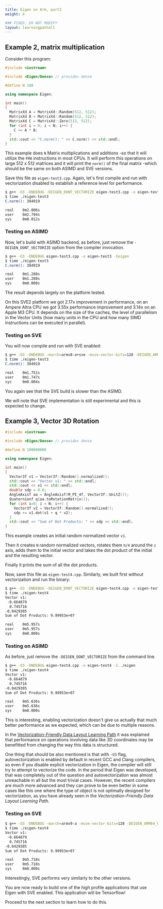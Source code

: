 ```yaml
---
title: Eigen on Arm, part2
weight: 4

### FIXED, DO NOT MODIFY
layout: learningpathall
---
```


## Example 2, matrix multiplication

Consider this program:

```C++
#include <iostream>

#include <Eigen/Dense> // provides dense

#define N 100

using namespace Eigen;

int main()
{
  MatrixXd A = MatrixXd::Random(512, 512);
  MatrixXd B = MatrixXd::Random(512, 512);
  MatrixXd C = MatrixXd::Zero(512, 512);
  for (int i = 0; i < N; i++) {
    C += A * B;
  }
  std::cout << "C.norm(): " << C.norm() << std::endl;
}
```

This example does `N` Matrix multiplications and additions -so that it will utilize the `FMA` instructions in most CPUs. It will perform this operations on large 512 x 512 matrices and it will print the `norm()` of the final matrix -which should be the same on both ASIMD and SVE versions.

Save this file as `eigen-test3.cpp`. Again, let's first compile and run with vectorization disabled to establish a reference level for performance.

```bash
$ g++ -O3 -DNDEBUG -DEIGEN_DONT_VECTORIZE eigen-test3.cpp -o eigen-test3 -Ieigen
$ time ./eigen-test3
C.norm(): 384919

real    0m2.806s
user    0m2.794s
sys     0m0.012s
```

### Testing on ASIMD

Now, let's build with ASIMD backend, as before, just remove the `-DEIGEN_DONT_VECTORIZE` option from the compiler invocation.

```bash
$ g++ -O3 -DNDEBUG eigen-test3.cpp -o eigen-test3 -Ieigen
$ time ./eigen-test3
C.norm(): 384919

real    0m1.288s
user    0m1.280s
sys     0m0.008s
```

The result depends largely on the platform tested.

On this SVE2 platform we got 2.17x improvement in performance, on an Ampere Altra CPU we got 3.55x performance improvement and 3.14x on an Apple M3 CPU. It depends on the size of the caches, the level of parallelism in the Vector Units (how many units in the CPU and how many SIMD instructions can be executed in parallel).

### Testing on SVE

You will now compile and run with SVE enabled:

```bash
$ g++ -O3 -DNDEBUG -march=armv8-a+sve -msve-vector-bits=128 -DEIGEN_ARM64_USE_SVE eigen-test3.cpp -o eigen-test3 -Ieigen
$ time ./eigen-test3
C.norm(): 384919

real    0m1.751s
user    0m1.747s
sys     0m0.004s
```

You again see that the SVE build is slower than the ASIMD.

We will note that SVE implementation is still experimental and this is expected to change.

## Example 3, Vector 3D Rotation

```C++
#include <iostream>

#include <Eigen/Dense> // provides dense

#define N 100000000

using namespace Eigen;

int main()
{
  Vector3f v1 = Vector3f::Random().normalized();
  std::cout << "Vector v1: " << std::endl;
  std::cout << v1 << std::endl;
  double sdp = 0.0;
  AngleAxisf aa = AngleAxisf(M_PI_4f, Vector3f::UnitZ());
  Quaternionf q{aa.toRotationMatrix()};
  for (int i=0; i < N; i++) {
    Vector3f v2 = Vector3f::Random().normalized();
    sdp += v1.dot(v1 + q * v2);
  }
  std::cout << "Sum of Dot Products: " << sdp << std::endl;
}
```

This example creates an initial random normalized vector `v1`.

Then it creates `N` random normalized vectors, rotates them `π/4` around the `z` axis, adds them to the initial vector and takes the dot product of the initial and the resulting vector.

Finally it prints the sum of all the dot products.

Now, save this file as `eigen-test4.cpp`. Similarly, we built first without vectorization and run the binary:

```bash
$ g++ -O3 -DNDEBUG -DEIGEN_DONT_VECTORIZE eigen-test4.cpp -o eigen-test4 -Ieigen
$ time ./eigen-test4
Vector v1:
 -0.664879
  0.745716
-0.0429305
Sum of Dot Products: 9.99953e+07

real    0m5.957s
user    0m5.957s
sys     0m0.000s
```

### Testing on ASIMD

As before, just remove the `-DEIGEN_DONT_VECTORIZE` from the command line.

```bash
$ g++ -O3 -DNDEBUG eigen-test4.cpp -o eigen-test4 -I../eigen
$ time ./eigen-test4
Vector v1:
 -0.664879
  0.745716
-0.0429305
Sum of Dot Products: 9.99953e+07

real    0m5.636s
user    0m5.636s
sys     0m0.000s
```

This is interesting, enabling vectorization doesn't give us actually that much better performance as we expected, which can be due to multiple reasons.

In the [Vectorization-Friendly Data Layout Learning Path](https://learn.arm.com/learning-paths/cross-platform/vectorization-friendly-data-layout/a-more-complex-problem-revisited/) it was explained that performance on operations involving data like 3D coordinates may be benefitted from changing the way this data is structured.

One thing that should be also mentioned is that with `-O3` flag, autovectorization is enabled by default in recent GCC and Clang compilers, so even if you disable explicit vectorization in Eigen, the compiler will still try to attempt to vectorize the code. In the period that Eigen was developed, that was completely out of the question and autovectorization was almost unreachable in all but the most trivial cases. However, the recent compilers are much more advanced and they can prove to be even better in some cases like this one where the type of object is not optimally designed for vectorization, as you have already seen in the *Vectorization-Friendly Data Layout Learning Path*.

### Testing on SVE

```bash
$ g++ -O3 -DNDEBUG -march=armv9-a -msve-vector-bits=128 -DEIGEN_ARM64_USE_SVE eigen-test4.cpp -o eigen-test4 -Ieigen
$ time ./eigen-test4
Vector v1:
 -0.664879
  0.745716
-0.0429305
Sum of Dot Products: 9.99953e+07

real    0m5.718s
user    0m5.718s
sys     0m0.000s
```

Interestingly, SVE performs very similarly to the other versions.

You are now ready to build one of the high profile applications that use Eigen with SVE enabled. This application will be Tensorflow!

Proceed to the next section to learn how to do this.
